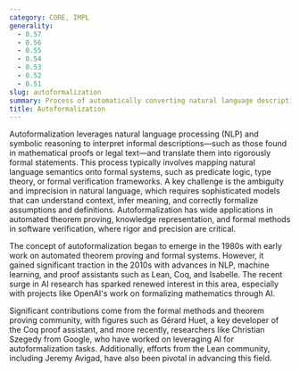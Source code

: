 ```yaml
---
category: CORE, IMPL
generality:
  - 0.57
  - 0.56
  - 0.55
  - 0.54
  - 0.53
  - 0.52
  - 0.51
slug: autoformalization
summary: Process of automatically converting natural language descriptions or informal mathematical ideas into formal mathematical or logical expressions using AI.
title: Autoformalization
---
```


Autoformalization leverages natural language processing (NLP) and symbolic reasoning to interpret informal descriptions—such as those found in mathematical proofs or legal text—and translate them into rigorously formal statements. This process typically involves mapping natural language semantics onto formal systems, such as predicate logic, type theory, or formal verification frameworks. A key challenge is the ambiguity and imprecision in natural language, which requires sophisticated models that can understand context, infer meaning, and correctly formalize assumptions and definitions. Autoformalization has wide applications in automated theorem proving, knowledge representation, and formal methods in software verification, where rigor and precision are critical.

The concept of autoformalization began to emerge in the 1980s with early work on automated theorem proving and formal systems. However, it gained significant traction in the 2010s with advances in NLP, machine learning, and proof assistants such as Lean, Coq, and Isabelle. The recent surge in AI research has sparked renewed interest in this area, especially with projects like OpenAI's work on formalizing mathematics through AI.

Significant contributions come from the formal methods and theorem proving community, with figures such as Gérard Huet, a key developer of the Coq proof assistant, and more recently, researchers like Christian Szegedy from Google, who have worked on leveraging AI for autoformalization tasks. Additionally, efforts from the Lean community, including Jeremy Avigad, have also been pivotal in advancing this field.
